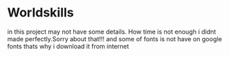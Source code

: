 # Worldskills
in this project may not have some details. How time is not enough i didnt made perfectly.Sorry about that!!!
and some of fonts is not have on google fonts thats why i download it from internet
